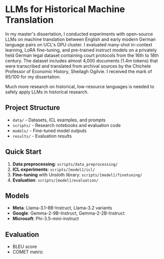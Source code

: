 # LLMs for Historical Machine Translation

In my master's dissertation, I conducted experiments with open-source LLMs on machine translation between English and early modern German language pairs on UCL's GPU cluster. I evaluated many-shot in-context learning, LoRA fine-tuning, and pre-trained instruct models on a privately held German legal dataset containing court protocols from the 16th to 18th century. The dataset includes almost 4,000 documents (1.4m tokens) that were transcribed and translated from archival sources by the Chichele Professor of Economic History, Sheilagh Ogilvie. I received the mark of 85/100 for my dissertation.

Much more research on historical, low-resource languages is needed to safely apply LLMs in historical research.

## Project Structure

- `data/` - Datasets, ICL examples, and prompts
- `scripts/` - Research notebooks and evaluation code
- `models/` - Fine-tuned model outputs
- `results/` - Evaluation results

## Quick Start

1. **Data preprocessing**: `scripts/data_preprocessing/`
2. **ICL experiments**: `scripts/[model]/icl/`
3. **Fine-tuning** with Unsloth library: `scripts/[model]/finetuning/`
4. **Evaluation**: `scripts/[model]/evaluation/`

## Models

- **Meta**: Llama-3.1-8B-Instruct, Llama-3.2 variants
- **Google**: Gemma-2-9B-Instruct, Gemma-2-2B-Instruct
- **Microsoft**: Phi-3.5-mini-instruct

## Evaluation

- BLEU score
- COMET metric
